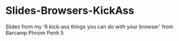 Slides-Browsers-KickAss
=======================

Slides from my '6 kick-ass things you can do with your browser' from Barcamp Phnom Penh 5 